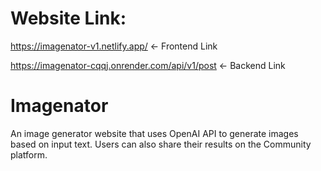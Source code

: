 # Website Link:
https://imagenator-v1.netlify.app/  <- Frontend Link

https://imagenator-cqqj.onrender.com/api/v1/post <- Backend Link

# Imagenator
An image generator website that uses OpenAI API to generate images based on input text. Users can also share their results on the Community platform.
